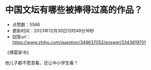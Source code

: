 # 中国文坛有哪些被捧得过高的作品？
- 点赞数：5566
- 更新时间：2023年12月30日12时49分16秒
- 回答url：https://www.zhihu.com/question/348637052/answer/3343819701
<body>
 <p data-pid="59wB4tQs">《傅雷家书》</p>
 <p data-pid="mLNLpwjN">他儿子都不愿意看，还让中小学生看？</p>
</body>